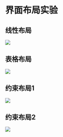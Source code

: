 # **界面布局实验**

## 线性布局

![](D:\Android\MyApplication01\images\01.png)

## 表格布局

![](D:\Android\MyApplication01\images\02.png)

## 约束布局1

![](D:\Android\MyApplication01\images\03.png)

## 约束布局2

![](D:\Android\MyApplication01\images\04.png)
